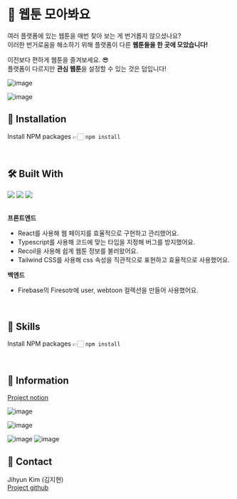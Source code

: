 # 💌 웹툰 모아봐요
여러 플랫폼에 있는 웹툰을 매번 찾아 보는 게 번거롭지 않으셨나요?  
이러한 번거로움을 해소하기 위해 플랫폼이 다른 **웹툰들을 한 곳에 모았습니다!**

이전보다 편하게 웹툰을 즐겨보세요. 😎  
플랫폼이 다르지만 **관심 웹툰**을 설정할 수 있는 것은 덤입니다!

![image](https://user-images.githubusercontent.com/105628384/225852316-ba18420d-5cd3-48c1-8016-23835f12e4b6.png)

![image](https://user-images.githubusercontent.com/105628384/225853302-0b10ca3e-d9d4-46af-9ab7-07cd62ec5d89.png)

## 📢 Installation
Install NPM packages 👉🏻 `npm install`

<br>   
   
## 🛠 Built With
<div>
  <img src="https://img.shields.io/badge/typescript-3178C6?style=for-the-badge&logo=typescript&logoColor=white"> 
 <img src="https://img.shields.io/badge/react-61DAFB?style=for-the-badge&logo=react&logoColor=white"> 
 <img src="https://img.shields.io/badge/Tailwind CSS
-06B6D4?style=for-the-badge&logo=Tailwind CSS
&logoColor=white">
</div> 
<br>

**프론트엔드**
- React를 사용해 웹 페이지를 효율적으로 구현하고 관리했어요.
- Typescript를 사용해 코드에 맞는 타입을 지정해 버그를 방지했어요.
- Recoil을 사용해 쉽게 웹툰 정보를 불러왔어요.
- Tailwind CSS를 사용해 css 속성을 직관적으로 표현하고 효율적으로 사용했어요.

 **백엔드**
- Firebase의 Firesotr에 user, webtoon 컬렉션을 만들어 사용했어요.


<br>   
   
## 📢 Skills
Install NPM packages 👉🏻 `npm install`

<br>   
   
## 📑 Information
[Project notion](https://statuesque-room-ee4.notion.site/2-4-2dcd76a3943a4e6587f84a19cedd56f9)

![image](https://user-images.githubusercontent.com/105628384/225850193-5612614a-74a3-4b99-ac15-9b03a02daf0c.png)

![image](https://user-images.githubusercontent.com/105628384/225850610-d528a74d-4843-4d21-81b2-8766f89674b6.png)

![image](https://user-images.githubusercontent.com/105628384/225851638-db536803-b0e7-44f7-8a6a-249340837172.png)
![image](https://user-images.githubusercontent.com/105628384/225851722-ed6aa8af-9251-4d79-a860-3357fe8a2962.png)

## 🌱 Contact
Jihyun Kim (김지현)  
[Project github](https://github.com/JHni2/collect-webtoons)
